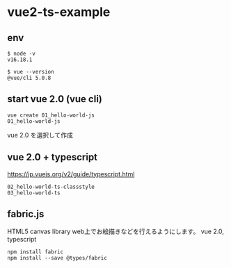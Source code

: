 # vue2-ts-example

## env
```
$ node -v 
v16.18.1
```

```
$ vue --version
@vue/cli 5.0.8
```

## start vue 2.0 (vue cli)

```
vue create 01_hello-world-js
01_hello-world-js
```
vue 2.0 を選択して作成

## vue 2.0 + typescript
https://jp.vuejs.org/v2/guide/typescript.html
```
02_hello-world-ts-classstyle
03_hello-world-ts
```

## fabric.js
HTML5 canvas library
web上でお絵描きなどを行えるようにします。
vue 2.0, typescript
```
npm install fabric
npm install --save @types/fabric
```